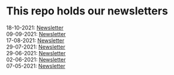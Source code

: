 # This repo holds our newsletters

18-10-2021: [Newsletter](index-18-10-2021.html)    
09-09-2021: [Newsletter](index-09-09-2021.html)    
17-08-2021: [Newsletter](index-17-08-2021.html)    
29-07-2021: [Newsletter](index-29-07-2021.html)    
29-06-2021: [Newsletter](index-29-06-2021.html)    
02-06-2021: [Newsletter](index-02-06-2021.html)    
07-05-2021: [Newsletter](index-07-05-2021.html)